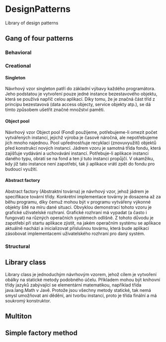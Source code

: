 # DesignPatterns
Library of design patterns

## Gang of four patterns
### Behavioral
### Creational
#### Singleton
Návrhový vzor singleton patří do základní výbavy každého programátora. Jeho podstatou je vytvoření pouze jedné instance bezestavového objektu, která se používá napříč celou aplikací. Díky tomu, že je značná část tříd z principu bezestavová (data access objecty, service objekty atp.), se dá tímto způsobem ušetřit značné množství paměti.
#### Object pool
Návrhový vzor Object pool (Fond) použijeme, potřebujeme-li omezit počet vytvářených instancí, jejichž výroba je časově náročná, ale nepotřebujeme jich mnoho najednou. Pool upřednostňuje recyklaci (znovuvyužití) objektů před konstrukcí nových instancí.
Jádrem vzoru je samotná třída fondu, která zajišťuje vydávání a uchovávání instancí. Potřebuje-li aplikace instanci daného typu, obratí se na fond a ten jí tuto instanci propůjčí. V okamžiku, kdy již tato instance není zapotřebí, tak ji aplikace vrátí zpět do fondu pro budoucí využití.
#### Abstract factory
Abstract factory (Abstraktní továrna) je návrhový vzor, jehož jádrem je specifikace tovární třídy. Konkrétní implementace továrny je dosazena až za běhu programu, díky čemuž mohou být v programu vytvářeny výkonné objekty šité na míru dané situaci.
Obvyklou demonstrací tohoto vzoru je grafické uživatelské rozhraní. Grafické rozhraní má vypadat (a často i fungovat) na různých operačních systémech odlišně. Z tohoto důvodu je zapotřebí při startu aplikace zjistit, na jakém operačním systému se aplikace aktuálně nachází a inicializovat příslušnou továrnu, která bude aplikaci zásobovat implementacemi uživatelského rozhraní pro daný systém.
### Structural
## Library class
Library class je jednoduchým návrhovým vzorem, jehož cílem je vytvoření obálky na statické metody podobného účelu. Příkladem mohou být knihovní třídy jazyků zabývající se elementární matematikou, například třída java.lang.Math v Javě. Protože jsou všechny metody statické, tak nemá smysl umožňovat ani dědění, ani tvorbu instancí, proto je třída finální a má soukromý konstruktor.
## Multiton
## Simple factory method
  

